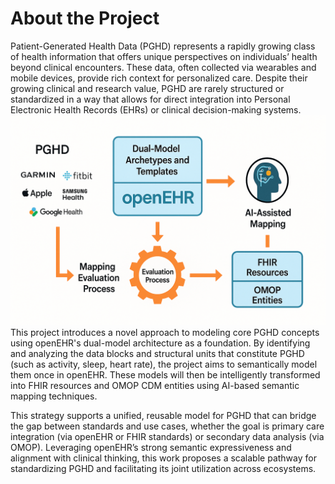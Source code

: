 # About the Project

Patient-Generated Health Data (PGHD) represents a rapidly growing class of health information that offers unique perspectives on individuals’ health beyond clinical encounters. These data, often collected via wearables and mobile devices, provide rich context for personalized care. Despite their growing clinical and research value, PGHD are rarely structured or standardized in a way that allows for direct integration into Personal Electronic Health Records (EHRs) or clinical decision-making systems.
![PGHD Architecture](assets/images/pghd-architecture.png)
This project introduces a novel approach to modeling core PGHD concepts using openEHR's dual-model architecture as a foundation. By identifying and analyzing the data blocks and structural units that constitute PGHD (such as activity, sleep, heart rate), the project aims to semantically model them once in openEHR. These models will then be intelligently transformed into FHIR resources and OMOP CDM entities using AI-based semantic mapping techniques.

This strategy supports a unified, reusable model for PGHD that can bridge the gap between standards and use cases, whether the goal is primary care integration (via openEHR or FHIR standards) or secondary data analysis (via OMOP). Leveraging openEHR’s strong semantic expressiveness and alignment with clinical thinking, this work proposes a scalable pathway for standardizing PGHD and facilitating its joint utilization across ecosystems.

